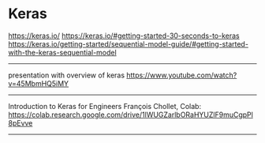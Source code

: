 # Keras

https://keras.io/
https://keras.io/#getting-started-30-seconds-to-keras
https://keras.io/getting-started/sequential-model-guide/#getting-started-with-the-keras-sequential-model

---

presentation with overview of keras
https://www.youtube.com/watch?v=45MbmHQ5iMY

---

Introduction to Keras for Engineers
François Chollet, Colab:
https://colab.research.google.com/drive/1lWUGZarlbORaHYUZlF9muCgpPl8pEvve

---
